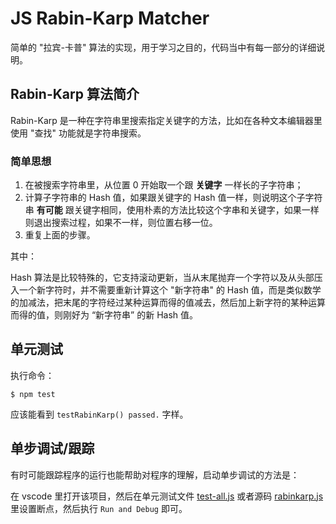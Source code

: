 # JS Rabin-Karp Matcher

简单的 "拉宾-卡普" 算法的实现，用于学习之目的，代码当中有每一部分的详细说明。

## Rabin-Karp 算法简介

Rabin-Karp 是一种在字符串里搜索指定关键字的方法，比如在各种文本编辑器里使用 "查找" 功能就是字符串搜索。

### 简单思想

1. 在被搜索字符串里，从位置 0 开始取一个跟 **关键字** 一样长的子字符串；
2. 计算子字符串的 Hash 值，如果跟关键字的 Hash 值一样，则说明这个子字符串 **有可能** 跟关键字相同，使用朴素的方法比较这个字串和关键字，如果一样则退出搜索过程，如果不一样，则位置右移一位。
3. 重复上面的步骤。

其中：

Hash 算法是比较特殊的，它支持滚动更新，当从末尾抛弃一个字符以及从头部压入一个新字符时，并不需要重新计算这个 "新字符串" 的 Hash 值，而是类似数学的加减法，把末尾的字符经过某种运算而得的值减去，然后加上新字符的某种运算而得的值，则刚好为 “新字符串” 的新 Hash 值。

## 单元测试

执行命令：

`$ npm test`

应该能看到 `testRabinKarp() passed.` 字样。

## 单步调试/跟踪

有时可能跟踪程序的运行也能帮助对程序的理解，启动单步调试的方法是：

在 vscode 里打开该项目，然后在单元测试文件 [test-all.js](./test/test-all.js) 或者源码 [rabinkarp.js](./src/rabinkarp.js) 里设置断点，然后执行 `Run and Debug` 即可。